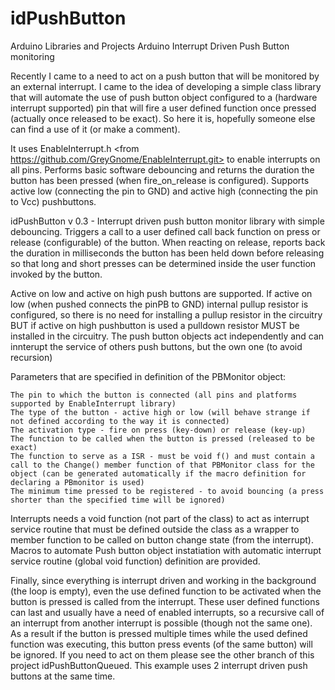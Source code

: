 # idPushButton
Arduino Libraries and Projects
Arduino Interrupt Driven Push Button monitoring

Recently I came to a need to act on a push button that will be monitored by an external interrupt. I came to the idea of developing a simple class library that will automate the use of push button object configured to a (hardware interrupt supported) pin that will fire a user defined function once pressed (actually once released to be exact). So here it is, hopefully someone else can find a use of it (or make a comment). 

It uses EnableInterrupt.h <from https://github.com/GreyGnome/EnableInterrupt.git> to enable interrupts on all pins. Performs basic software debouncing and returns the duration the button has been pressed (when fire_on_release is configured). Supports active low (connecting the pin to GND) and active high (connecting the pin to Vcc) pushbuttons.

  idPushButton v 0.3 - Interrupt driven push button monitor library with simple debouncing. 
  Triggers a call to a user defined call back function on press or release (configurable) 
  of the button. When reacting on release, reports back the duration in milliseconds the 
  button has been held down before releasing so that long and short presses can be determined 
  inside the user function invoked by the button.

  Active on low and active on high push buttons are supported. If active on low (when pushed connects the pinPB to GND) 
  internal pullup resistor is configured, so there is no need for installing a pullup resistor in the circuitry
  BUT if active on high pushbutton is used a pulldown resistor MUST be installed in the circuitry. The push button 
  objects act independently and can innterupt the service of others push buttons, but the own one (to avoid recursion)

  Parameters that are specified in definition of the PBMonitor object:

    The pin to which the button is connected (all pins and platforms supported by EnableInterrupt library)
    The type of the button - active high or low (will behave strange if not defined according to the way it is connected)
    The activation type - fire on press (key-down) or release (key-up)
    The function to be called when the button is pressed (released to be exact)
    The function to serve as a ISR - must be void f() and must contain a call to the Change() member function of that PBMonitor class for the object (can be generated automatically if the macro definition for declaring a PBmonitor is used)
    The minimum time pressed to be registered - to avoid bouncing (a press shorter than the specified time will be ignored)

Interrupts needs a void function (not part of the class) to act as interrupt service routine that must be defined outside the class as a wrapper to member function to be called on button change state (from the interrupt). Macros to automate Push button object instatiation with automatic interrupt service routine (global void function) definition are provided.

Finally, since everything is interrupt driven and working in the background (the loop is empty), even the use defined function to be activated when the button is pressed is called from the interrupt. These user defined functions can last and usually have a need of enabled interrupts, so a recursive call of an interrupt from another interrupt is possible (though not the same one). As a result if the button is pressed multiple times while the used defined function was executing, this button press events (of the same button) will be ignored. If you need to act on them please see the other branch of this project idPushButtonQueued. This example uses 2 interrupt driven push buttons at the same time.
